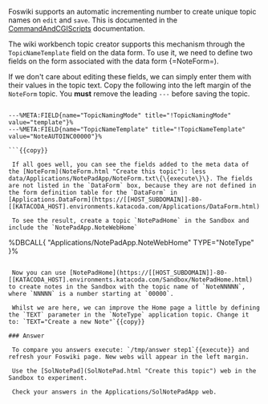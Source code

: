  Foswiki supports an automatic incrementing number to create unique topic names on `edit` and `save`. This is documented in the [CommandAndCGIScripts](https://[[HOST_SUBDOMAIN]]-80-[[KATACODA_HOST].environments.katacoda.com/System/CommandAndCGIScripts.html) documentation.

 The wiki workbench topic creator supports this mechanism through the `TopicNameTemplate` field on the data form. To use it, we need to define two fields on the form associated with the data form \{=NoteForm=).

 If we don't care about editing these fields, we can simply enter them with their values in the topic text. Copy the following into the left margin of the `NoteForm` topic. You **must** remove the leading `---` before saving the topic.
```

---%META:FIELD{name="TopicNamingMode" title="!TopicNamingMode" value="template"}%
---%META:FIELD{name="TopicNameTemplate" title="!TopicNameTemplate" value="NoteAUTOINC00000"}%

```{{copy}}

 If all goes well, you can see the fields added to the meta data of the [NoteForm](NoteForm.html "Create this topic"): less data/Applications/NotePadApp/NoteForm.txt\{\{execute\}\}. The fields are not listed in the `DataForm` box, because they are not defined in the form definition table for the `DataForm` in [Applications.DataForm](https://[[HOST_SUBDOMAIN]]-80-[[KATACODA_HOST].environments.katacoda.com/Applications/DataForm.html)

 To see the result, create a topic `NotePadHome` in the Sandbox and include the `NotePadApp.NoteWebHome`
```
%DBCALL{ "Applications/NotePadApp.NoteWebHome" TYPE="NoteType" }%
```{{copy}}

 Now you can use [NotePadHome](https://[[HOST_SUBDOMAIN]]-80-[[KATACODA_HOST].environments.katacoda.com/Sandbox/NotePadHome.html) to create notes in the Sandbox with the topic name of `NoteNNNNN`, where `NNNNN` is a number starting at `00000`.

 Whilst we are here, we can improve the Home page a little by defining the `TEXT` parameter in the `NoteType` application topic. Change it to: `TEXT="Create a new Note"`{{copy}}

### Answer	

 To compare you answers execute: `/tmp/answer step1`{{execute}} and refresh your Foswiki page. New webs will appear in the left margin.

 Use the [SolNotePad](SolNotePad.html "Create this topic") web in the Sandbox to experiment.

 Check your answers in the Applications/SolNotePadApp web.

